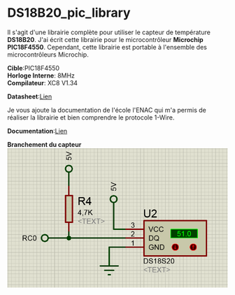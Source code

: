 # DS18B20_pic_library

Il s'agit d'une librairie complète pour utiliser le capteur de température **DS18B20**. J'ai écrit cette librairie pour le microcontrôleur **Microchip PIC18F4550**.
Cependant, cette librairie est portable à l'ensemble des microcontrôleurs Microchip.

**Cible**:PIC18F4550<br/>
**Horloge Interne**: 8MHz<br/>
**Compilateur**: XC8 V1.34

**Datasheet**:[Lien](https://github.com/konovagit/DS18B20_pic_library/blob/master/DS18B20.pdf)

Je vous ajoute la documentation de l'école l'ENAC qui m'a permis de réaliser la librairie et bien comprendre le protocole 1-Wire.<br/>

**Documentation**:[Lien](https://github.com/konovagit/DS18B20_pic_library/blob/master/BUS%201%20WIRE.pdf)

**Branchement du capteur**
![](https://github.com/konovagit/DS18B20_pic_library/blob/master/ds18b20.png)
